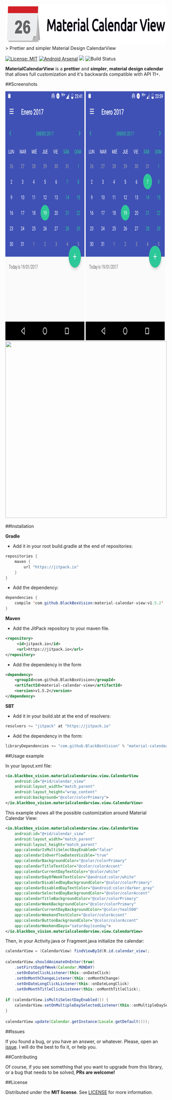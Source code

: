 <img src="https://raw.githubusercontent.com/BlackBoxVision/material-calendar-view/master/art/logo.png" width="720px" height="125px">
> Prettier and simpler Material Design CalendarView

[![License: MIT](https://img.shields.io/badge/License-MIT-brightgreen.svg)](https://opensource.org/licenses/MIT) [![Android Arsenal](https://img.shields.io/badge/Android%20Arsenal-Material%20Calendar%20View-brightgreen.svg?style=flat)](http://android-arsenal.com/details/1/2715) [![](https://jitpack.io/v/BlackBoxVision/material-calendar-view.svg)](https://jitpack.io/#BlackBoxVision/material-calendar-view) ![Build Status](https://travis-ci.org/BlackBoxVision/material-calendar-view.svg?branch=master) 

**MaterialCalendarView** is a **prettier** and **simpler**, **material design calendar** that allows full customization and it's backwards compatible with API 11+.

##Screenshots

<div style="align:center; display:inline-block; width:100%;">
	<img src="https://raw.githubusercontent.com/BlackBoxVision/material-calendar-view/master/art/newer.png" height="775" width="49%">
	<img src="https://raw.githubusercontent.com/BlackBoxVision/material-calendar-view/master/art/other.png" height="775" width="49%">
</div>

<img src="https://i.imgur.com/ViolZD2.gif" height="550" width="100%" style="align: center;">

##Installation

**Gradle**

- Add it in your root build.gradle at the end of repositories:

```java
repositories {
	maven { 
	    url "https://jitpack.io"
	}
}
```

- Add the dependency:

```java
dependencies {
    compile 'com.github.BlackBoxVision:material-calendar-view:v1.5.2'
}
```
**Maven**

- Add the JitPack repository to your maven file. 

```xml
<repository>
     <id>jitpack.io</id>
     <url>https://jitpack.io</url>
</repository>
```
- Add the dependency in the form

```xml
<dependency>
    <groupId>com.github.BlackBoxVision</groupId>
    <artifactId>material-calendar-view</artifactId>
    <version>v1.5.2</version>
</dependency>
```
**SBT**

- Add it in your build.sbt at the end of resolvers:

```java
resolvers += "jitpack" at "https://jitpack.io"
```

- Add the dependency in the form:

```java
libraryDependencies += "com.github.BlackBoxVision" % "material-calendar-view" % "v1.5.2"	
```

##Usage example

In your layout.xml file:

```xml
<io.blackbox_vision.materialcalendarview.view.CalendarView
	android:id="@+id/calendar_view"
	android:layout_width="match_parent"
	android:layout_height="wrap_content"
	android:background="@color/colorPrimary">
</io.blackbox_vision.materialcalendarview.view.CalendarView>
```

This example shows all the possible customization around Material Calendar View:

```xml
<io.blackbox_vision.materialcalendarview.view.CalendarView
	android:id="@+id/calendar_view"
	android:layout_width="match_parent"
	android:layout_height="match_parent"
	app:calendarIsMultiSelectDayEnabled="false"
	app:calendarIsOverflowDatesVisible="true"
	app:calendarBackgroundColor="@color/colorPrimary"
	app:calendarTitleTextColor="@color/colorAccent"
	app:calendarCurrentDayTextColor="@color/white"
	app:calendarDayOfWeekTextColor="@android:color/white"
	app:calendarDisabledDayBackgroundColor="@color/colorPrimary"
	app:calendarDisabledDayTextColor="@android:color/darker_gray"
	app:calendarSelectedDayBackgroundColor="@color/colorAccent"
	app:calendarTitleBackgroundColor="@color/colorPrimary"
	app:calendarWeekBackgroundColor="@color/colorPrimary"
	app:calendarCurrentDayBackgroundColor="@color/teal500"
	app:calendarWeekendTextColor="@color/colorAccent"
	app:calendarButtonBackgroundColor="@color/colorAccent"
	app:calendarWeekendDays="saturday|sunday">
</io.blackbox_vision.materialcalendarview.view.CalendarView>
```
Then, in your Activity.java or Fragment.java initialize the calendar: 

```java
calendarView = (CalendarView) findViewById(R.id.calendar_view);

calendarView.shouldAnimateOnEnter(true)
	.setFirstDayOfWeek(Calendar.MONDAY)	
	.setOnDateClickListener(this::onDateClick)
	.setOnMonthChangeListener(this::onMonthChange)
	.setOnDateLongClickListener(this::onDateLongClick)
	.setOnMonthTitleClickListener(this::onMonthTitleClick);

if (calendarView.isMultiSelectDayEnabled()) {
	calendarView.setOnMultipleDaySelectedListener(this::onMultipleDaySelected);
}

calendarView.update(Calendar.getInstance(Locale.getDefault()));
```

##Issues

If you found a bug, or you have an answer, or whatever. Please, open an [issue](https://github.com/BlackBoxVision/material-calendar-view/issues). I will do the best to fix it, or help you.

##Contributing

Of course, if you see something that you want to upgrade from this library, or a bug that needs to be solved, **PRs are welcome!**

##License

Distributed under the **MIT license**. See [LICENSE](https://github.com/BlackBoxVision/material-calendar-view/blob/master/LICENSE) for more information.

